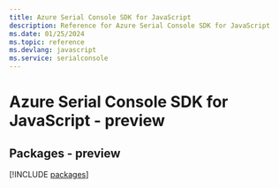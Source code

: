 ```yaml
---
title: Azure Serial Console SDK for JavaScript
description: Reference for Azure Serial Console SDK for JavaScript
ms.date: 01/25/2024
ms.topic: reference
ms.devlang: javascript
ms.service: serialconsole
---
```

# Azure Serial Console SDK for JavaScript - preview
## Packages - preview
[!INCLUDE [packages](serial-console-index.md)]